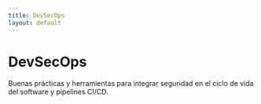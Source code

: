 ```yaml
---
title: DevSecOps
layout: default
---
```


# DevSecOps

Buenas prácticas y herramientas para integrar seguridad en el ciclo de vida del software y pipelines CI/CD.

